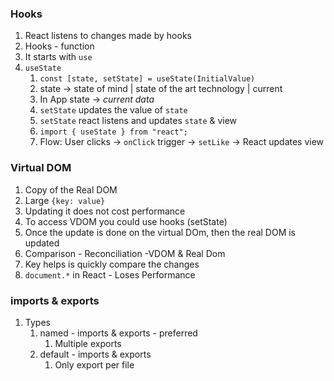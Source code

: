 ### Hooks

1. React listens to changes made by hooks
2. Hooks - function
3. It starts with `use`
4. `useState`
   1. `const [state, setState] = useState(InitialValue)`
   2. state -> state of mind | state of the art technology | current
   3. In App state -> _current data_
   4. `setState` updates the value of `state`
   5. `setState` react listens and updates `state` & view
   6. `import { useState } from "react";`
   7. Flow: User clicks -> `onClick` trigger -> `setLike` -> React updates view

### Virtual DOM

1. Copy of the Real DOM
2. Large `{key: value}`
3. Updating it does not cost performance
4. To access VDOM you could use hooks (setState)
5. Once the update is done on the virtual DOm, then the real DOM is updated
6. Comparison - Reconciliation -VDOM & Real Dom
7. Key helps is quickly compare the changes
8. `document.*` in React - Loses Performance

### imports & exports

1. Types
   1. named - imports & exports - preferred
      1. Multiple exports
   2. default - imports & exports
      1. Only export per file